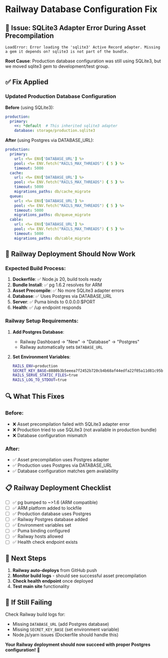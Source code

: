# Railway Database Configuration Fix

## 🚨 **Issue**: SQLite3 Adapter Error During Asset Precompilation

```
LoadError: Error loading the 'sqlite3' Active Record adapter. Missing a gem it depends on? sqlite3 is not part of the bundle.
```

**Root Cause**: Production database configuration was still using SQLite3, but we moved sqlite3 gem to development/test group.

## ✅ **Fix Applied**

### **Updated Production Database Configuration**

**Before** (using SQLite3):
```yaml
production:
  primary:
    <<: *default  # This inherited sqlite3 adapter
    database: storage/production.sqlite3
```

**After** (using Postgres via DATABASE_URL):
```yaml
production:
  primary:
    url: <%= ENV['DATABASE_URL'] %>
    pool: <%= ENV.fetch("RAILS_MAX_THREADS") { 5 } %>
    timeout: 5000
  cache:
    url: <%= ENV['DATABASE_URL'] %>
    pool: <%= ENV.fetch("RAILS_MAX_THREADS") { 5 } %>
    timeout: 5000
    migrations_paths: db/cache_migrate
  queue:
    url: <%= ENV['DATABASE_URL'] %>
    pool: <%= ENV.fetch("RAILS_MAX_THREADS") { 5 } %>
    timeout: 5000
    migrations_paths: db/queue_migrate
  cable:
    url: <%= ENV['DATABASE_URL'] %>
    pool: <%= ENV.fetch("RAILS_MAX_THREADS") { 5 } %>
    timeout: 5000
    migrations_paths: db/cable_migrate
```

## 🎯 **Railway Deployment Should Now Work**

### **Expected Build Process**:
1. **Dockerfile**: ✅ Node.js 20, build tools ready
2. **Bundle Install**: ✅ pg 1.6.2 resolves for ARM
3. **Asset Precompile**: ✅ No more SQLite3 adapter errors
4. **Database**: ✅ Uses Postgres via DATABASE_URL
5. **Server**: ✅ Puma binds to 0.0.0.0:$PORT
6. **Health**: ✅ /up endpoint responds

### **Railway Setup Requirements**:

1. **Add Postgres Database**:
   - Railway Dashboard → "New" → "Database" → "Postgres"
   - Railway automatically sets `DATABASE_URL`

2. **Set Environment Variables**:
   ```bash
   RAILS_ENV=production
   SECRET_KEY_BASE=8880b3b5eeea7f2452b720cb4b68af44edfa22f05a11d81c95ba45d3ef0d8bd2e4ae42fa3bd4902b8df4c463fe2a137d2c4b078f30b56478cb173a2d624f585e
   RAILS_SERVE_STATIC_FILES=true
   RAILS_LOG_TO_STDOUT=true
   ```

## 🔍 **What This Fixes**

### **Before**:
- ❌ Asset precompilation failed with SQLite3 adapter error
- ❌ Production tried to use SQLite3 (not available in production bundle)
- ❌ Database configuration mismatch

### **After**:
- ✅ Asset precompilation uses Postgres adapter
- ✅ Production uses Postgres via DATABASE_URL
- ✅ Database configuration matches gem availability

## 📋 **Railway Deployment Checklist**

- [ ] ✅ pg bumped to ~>1.6 (ARM compatible)
- [ ] ✅ ARM platform added to lockfile
- [ ] ✅ Production database uses Postgres
- [ ] ✅ Railway Postgres database added
- [ ] ✅ Environment variables set
- [ ] ✅ Puma binding configured
- [ ] ✅ Railway hosts allowed
- [ ] ✅ Health check endpoint exists

## 🚀 **Next Steps**

1. **Railway auto-deploys** from GitHub push
2. **Monitor build logs** - should see successful asset precompilation
3. **Check health endpoint** once deployed
4. **Test main site** functionality

## 🔧 **If Still Failing**

Check Railway build logs for:
- Missing `DATABASE_URL` (add Postgres database)
- Missing `SECRET_KEY_BASE` (set environment variable)
- Node.js/yarn issues (Dockerfile should handle this)

**Your Railway deployment should now succeed with proper Postgres configuration!** 🎉

